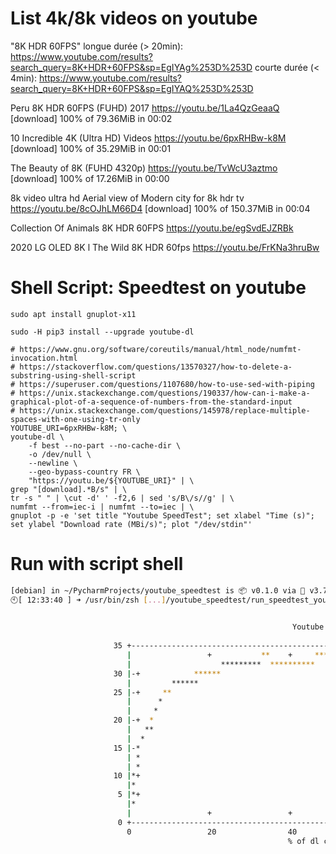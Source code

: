 # List 4k/8k videos on youtube
"8K HDR 60FPS"
longue durée (> 20min): https://www.youtube.com/results?search_query=8K+HDR+60FPS&sp=EgIYAg%253D%253D
courte durée (<  4min): https://www.youtube.com/results?search_query=8K+HDR+60FPS&sp=EgIYAQ%253D%253D

Peru 8K HDR 60FPS (FUHD)
2017
https://youtu.be/1La4QzGeaaQ
[download] 100% of 79.36MiB in 00:02

10 Incredible 4K (Ultra HD) Videos
https://youtu.be/6pxRHBw-k8M
[download] 100% of 35.29MiB in 00:01

The Beauty of 8K (FUHD 4320p)
https://youtu.be/TvWcU3aztmo
[download] 100% of 17.26MiB in 00:00

8k video ultra hd Aerial view of Modern city for 8k hdr tv
https://youtu.be/8cOJhLM66D4
[download] 100% of 150.37MiB in 00:04

Collection Of Animals 8K HDR 60FPS
https://youtu.be/egSvdEJZRBk

2020 LG OLED 8K l The Wild 8K HDR 60fps
https://youtu.be/FrKNa3hruBw

# Shell Script: Speedtest on youtube

```shell
sudo apt install gnuplot-x11

sudo -H pip3 install --upgrade youtube-dl

# https://www.gnu.org/software/coreutils/manual/html_node/numfmt-invocation.html
# https://stackoverflow.com/questions/13570327/how-to-delete-a-substring-using-shell-script
# https://superuser.com/questions/1107680/how-to-use-sed-with-piping
# https://unix.stackexchange.com/questions/190337/how-can-i-make-a-graphical-plot-of-a-sequence-of-numbers-from-the-standard-input
# https://unix.stackexchange.com/questions/145978/replace-multiple-spaces-with-one-using-tr-only
YOUTUBE_URI=6pxRHBw-k8M; \
youtube-dl \
    -f best --no-part --no-cache-dir \
    -o /dev/null \
    --newline \
    --geo-bypass-country FR \
    "https://youtu.be/${YOUTUBE_URI}" | \
grep "[download].*B/s" | \
tr -s " " | \cut -d' ' -f2,6 | sed 's/B\/s//g' | \
numfmt --from=iec-i | numfmt --to=iec | \
gnuplot -p -e 'set title "Youtube SpeedTest"; set xlabel "Time (s)"; set ylabel "Download rate (MBi/s)"; plot "/dev/stdin"'
```

# Run with script shell

```sh
[debian] in ~/PycharmProjects/youtube_speedtest is 📦 v0.1.0 via 🐍 v3.7.3 (youtube-speedtest-RBxHy8ti-py3.7) via 🐏 45%|0% 
🕙[ 12:33:40 ] ➜ /usr/bin/zsh [...]/youtube_speedtest/run_speedtest_youtube.sh

                                                                                                                        
                                                               Youtube SpeedTest                                        
                                                                                                                        
                       35 +-----------------------------------------------------------------------------------------+   
                          |                 +           **    +     ****************              +         **    **|   
                          |                    *********  **********           "/tmp/speedtest_youtube.plt" ******* |   
                       30 |-+            ******                                                                   +-|   
                          |         ******                                                                          |   
                       25 |-+     **                                                                              +-|   
                          |      *                                                                                  |   
                          |     *                                                                                   |   
                       20 |-+  *                                                                                  +-|   
                          |   **                                                                                    |   
                          |  *                                                                                      |   
                       15 |-*                                                                                     +-|   
                          | *                                                                                       |   
                          | *                                                                                       |   
                       10 |*+                                                                                     +-|   
                          |*                                                                                        |   
                        5 |*+                                                                                     +-|   
                          |*                                                                                        |   
                          |                 +                 +                 +                 +                 |   
                        0 +-----------------------------------------------------------------------------------------+   
                          0                 20                40                60                80               100  
                                                              % of dl completion
```